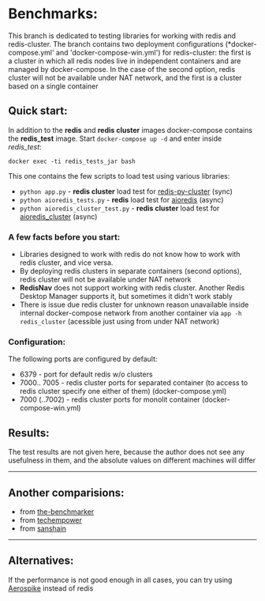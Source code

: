 # Benchmarks: 

This branch is dedicated to testing libraries for working with redis and redis-cluster. The branch contains two deployment configurations (*docker-compose.yml' and 'docker-compose-win.yml') for redis-cluster: the first is a cluster in which all redis nodes live in independent containers and are managed by docker-compose. In the case of the second option, redis cluster will not be available under NAT network, and the first is a cluster based on a single container

## Quick start:

In addition to the **redis** and **redis cluster** images docker-compose contains the **redis_test** image. Start `docker-compose up -d` and enter inside *redis_test*:

```
docker exec -ti redis_tests_jar bash
```

This one contains the few scripts to load test using various libraries:

- `python app.py` - **redis cluster** load test for [redis-py-cluster](https://pypi.org/project/redis-py-cluster/) (sync)
- `python aioredis_tests.py` - **redis** load test for [aioredis](https://pypi.org/project/aioredis/) (async)
- `python aioredis_cluster_test.py` - **redis cluster** load test for [aioredis_cluster](https://pypi.org/project/aioredis-cluster/) (async)

### A few facts before you start:

- Libraries designed to work with redis do not know how to work with redis cluster, and vice versa.
- By deploying redis clusters in separate containers (second options), redis cluster will not be available under NAT network 
- **RedisNav** does not support working with redis cluster. Another Redis Desktop Manager supports it, but sometimes it didn't work stably
- There is issue due redis cluster for unknown reason unavailable inside internal docker-compose network from another container via `app -h redis_cluster` (acessible just using from under NAT network)

### Configuration:

The following ports are configured by default:

- 6379 - port for default redis w/o clusters
- 7000.. 7005 - redis cluster ports for separated container (to access to redis cluster specify one either of them) (docker-compose.yml)
- 7000 (..7002) - redis cluster ports for monolit container (docker-compose-win.yml)


## Results: 

The test results are not given here, because the author does not see any usefulness in them, and the absolute values on different machines will differ


---- 

## Another comparisions:

- from [the-benchmarker](https://github.com/the-benchmarker/web-frameworks)
- from [techempower](https://www.techempower.com/benchmarks/)
- from [sanshain](https://github.com/Sanshain/web_benchmarks)


---- 

## Alternatives:

If the performance is not good enough in all cases, you can try using [Aerospike](https://aerospike-python-client.readthedocs.io/en/latest/aerospike.html) instead of redis
